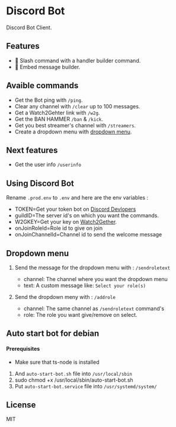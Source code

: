 # Discord Bot
Discord Bot Client.

## Features
- 🚀 Slash command with a handler builder command.
- 📧 Embed message builder.

## Avaible commands
- Get the Bot ping with ```/ping```.
- Clear any channel with ```/clear``` up to 100 messages.
- Get a Watch2Gehter link with ```/w2g```.
- Get the BAN HAMMER ```/ban``` & ```/kick```.
- Get you best streamer's channel with ```/streamers```.
- Create a dropdown menu with [dropdown menu](https://github.com/Piarre/DiscordBotTemplate#dropdown-menu).

## Next features
- Get the user info ```/userinfo```

## Using Discord Bot
Rename ```.prod.env``` to ```.env``` and here are the env variables :
- TOKEN=Get your token bot on [Discord Devlopers](discord.com/developers/applications)
- guildID=The server id's on which you want the commands.
- W2GKEY=Get your key on [Watch2Gether](https://community.w2g.tv/t/watch2gether-api-documentation/133767/1).
- onJoinRoleId=Role id to give on join
- onJoinChannelId=Channel id to send the welcome message


## Dropdown menu
1. Send the message for the dropdown menu with : ```/sendroletext```
   - channel: The channel where you want the dropdown menu
   - text: A custom message like: ```Select your role(s)```

2. Send the dropdown meny with : ```/addrole```
   - channel: The same channel as ```/sendroletext``` command's
   - role: The role you want give/remove on select.

## Auto start bot for debian
#### Prerequisites
   - Make sure that ts-node is installed
   
1. And ```auto-start-bot.sh``` file into ```/usr/local/sbin```
2. sudo chmod +x /usr/local/sbin/auto-start-bot.sh
3. Put ```auto-start-bot.service``` file into ```/usr/systemd/system/```

## License
MIT
